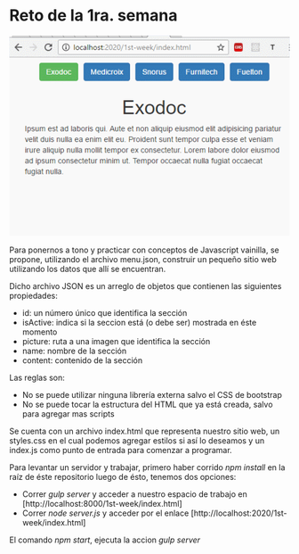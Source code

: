 

# Reto de la 1ra. semana

![alt text](example.gif "Ejemplo")

Para ponernos a tono y practicar con conceptos de Javascript vainilla, se propone,
utilizando el archivo menu.json, construir un pequeño sitio web utilizando los datos
que allí se encuentran.

Dicho archivo JSON es un arreglo de objetos que contienen las siguientes propiedades:

* id: un número único que identifica la sección
* isActive: indica si la seccion está (o debe ser) mostrada en éste momento
* picture: ruta a una imagen que identifica la sección
* name: nombre de la sección
* content: contenido de la sección

Las reglas son:

* No se puede utilizar ninguna librería externa salvo el CSS de bootstrap
* No se puede tocar la estructura del HTML que ya está creada, salvo para agregar mas scripts

Se cuenta con un archivo index.html que representa nuestro sitio web, un styles.css en el cual
podemos agregar estilos si así lo deseamos y un index.js como punto de entrada para comenzar a programar.

Para levantar un servidor y trabajar, primero haber corrido *npm install* en la raíz de éste repositorio
luego de ésto, tenemos dos opciones:

* Correr *gulp server* y acceder a nuestro espacio de trabajo en [http://localhost:8000/1st-week/index.html]
* Correr *node server.js* y acceder por el enlace [http://localhost:2020/1st-week/index.html]

El comando *npm start*, ejecuta la accion *gulp server*